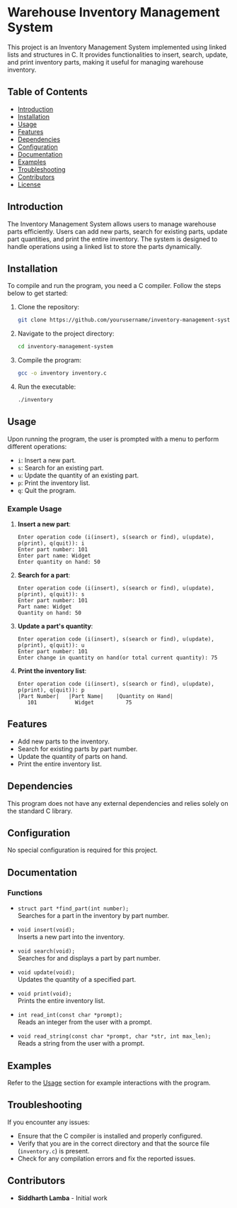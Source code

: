 # Warehouse Inventory Management System

This project is an Inventory Management System implemented using linked lists and structures in C. It provides functionalities to insert, search, update, and print inventory parts, making it useful for managing warehouse inventory.

## Table of Contents

- [Introduction](#introduction)
- [Installation](#installation)
- [Usage](#usage)
- [Features](#features)
- [Dependencies](#dependencies)
- [Configuration](#configuration)
- [Documentation](#documentation)
- [Examples](#examples)
- [Troubleshooting](#troubleshooting)
- [Contributors](#contributors)
- [License](#license)

## Introduction

The Inventory Management System allows users to manage warehouse parts efficiently. Users can add new parts, search for existing parts, update part quantities, and print the entire inventory. The system is designed to handle operations using a linked list to store the parts dynamically.

## Installation

To compile and run the program, you need a C compiler. Follow the steps below to get started:

1. Clone the repository:
    ```bash
    git clone https://github.com/yourusername/inventory-management-system.git
    ```
2. Navigate to the project directory:
    ```bash
    cd inventory-management-system
    ```
3. Compile the program:
    ```bash
    gcc -o inventory inventory.c
    ```
4. Run the executable:
    ```bash
    ./inventory
    ```

## Usage

Upon running the program, the user is prompted with a menu to perform different operations:

- `i`: Insert a new part.
- `s`: Search for an existing part.
- `u`: Update the quantity of an existing part.
- `p`: Print the inventory list.
- `q`: Quit the program.

### Example Usage

1. **Insert a new part**:
    ```text
    Enter operation code (i(insert), s(search or find), u(update), p(print), q(quit)): i
    Enter part number: 101
    Enter part name: Widget
    Enter quantity on hand: 50
    ```

2. **Search for a part**:
    ```text
    Enter operation code (i(insert), s(search or find), u(update), p(print), q(quit)): s
    Enter part number: 101
    Part name: Widget
    Quantity on hand: 50
    ```

3. **Update a part's quantity**:
    ```text
    Enter operation code (i(insert), s(search or find), u(update), p(print), q(quit)): u
    Enter part number: 101
    Enter change in quantity on hand(or total current quantity): 75
    ```

4. **Print the inventory list**:
    ```text
    Enter operation code (i(insert), s(search or find), u(update), p(print), q(quit)): p
    |Part Number|   |Part Name|    |Quantity on Hand|
       101            Widget          75
    ```

## Features

- Add new parts to the inventory.
- Search for existing parts by part number.
- Update the quantity of parts on hand.
- Print the entire inventory list.

## Dependencies

This program does not have any external dependencies and relies solely on the standard C library.

## Configuration

No special configuration is required for this project.

## Documentation

### Functions

- `struct part *find_part(int number);`  
  Searches for a part in the inventory by part number.

- `void insert(void);`  
  Inserts a new part into the inventory.

- `void search(void);`  
  Searches for and displays a part by part number.

- `void update(void);`  
  Updates the quantity of a specified part.

- `void print(void);`  
  Prints the entire inventory list.

- `int read_int(const char *prompt);`  
  Reads an integer from the user with a prompt.

- `void read_string(const char *prompt, char *str, int max_len);`  
  Reads a string from the user with a prompt.

## Examples

Refer to the [Usage](#usage) section for example interactions with the program.

## Troubleshooting

If you encounter any issues:
- Ensure that the C compiler is installed and properly configured.
- Verify that you are in the correct directory and that the source file (`inventory.c`) is present.
- Check for any compilation errors and fix the reported issues.

## Contributors

- **Siddharth Lamba** - Initial work

